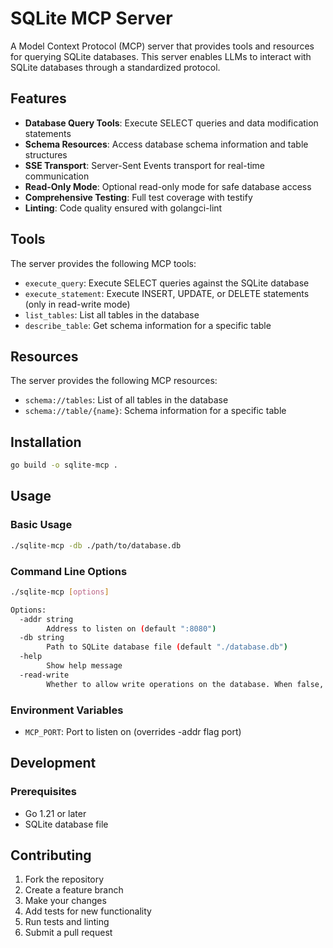 # SQLite MCP Server

A Model Context Protocol (MCP) server that provides tools and resources for querying SQLite databases. This server enables LLMs to interact with SQLite databases through a standardized protocol.

## Features

- **Database Query Tools**: Execute SELECT queries and data modification statements
- **Schema Resources**: Access database schema information and table structures
- **SSE Transport**: Server-Sent Events transport for real-time communication
- **Read-Only Mode**: Optional read-only mode for safe database access
- **Comprehensive Testing**: Full test coverage with testify
- **Linting**: Code quality ensured with golangci-lint

## Tools

The server provides the following MCP tools:

- `execute_query`: Execute SELECT queries against the SQLite database
- `execute_statement`: Execute INSERT, UPDATE, or DELETE statements (only in read-write mode)
- `list_tables`: List all tables in the database
- `describe_table`: Get schema information for a specific table

## Resources

The server provides the following MCP resources:

- `schema://tables`: List of all tables in the database
- `schema://table/{name}`: Schema information for a specific table

## Installation

```bash
go build -o sqlite-mcp .
```

## Usage

### Basic Usage

```bash
./sqlite-mcp -db ./path/to/database.db
```

### Command Line Options

```bash
./sqlite-mcp [options]

Options:
  -addr string
        Address to listen on (default ":8080")
  -db string
        Path to SQLite database file (default "./database.db")
  -help
        Show help message
  -read-write
        Whether to allow write operations on the database. When false, the server operates in read-only mode
```

### Environment Variables

- `MCP_PORT`: Port to listen on (overrides -addr flag port)

## Development

### Prerequisites

- Go 1.21 or later
- SQLite database file

## Contributing

1. Fork the repository
2. Create a feature branch
3. Make your changes
4. Add tests for new functionality
5. Run tests and linting
6. Submit a pull request
